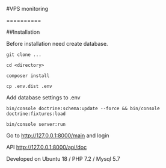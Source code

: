 #VPS monitoring 

==========

##Installation



 Before installation need create database.


```git clone ...```

```cd <directory>```

```composer install```

```cp .env.dist .env```

Add database settings to .env

```bin/console doctrine:schema:update --force && bin/console doctrine:fixtures:load```

```bin/console server:run```

Go to http://127.0.0.1:8000/main and login

API http://127.0.0.1:8000/api/doc

Developed on Ubuntu 18 / PHP 7.2 / Mysql 5.7
